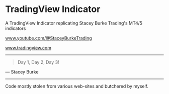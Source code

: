 # TradingView Indicator

<!-- COMMENT -->
A TradingView Indicator replicating Stacey Burke Trading's MT4/5 indicators

www.youtube.com/@StaceyBurkeTrading

www.tradingview.com

---

> Day 1, Day 2, Day 3!

— Stacey Burke

---

Code mostly stolen from various web-sites and butchered by myself.

